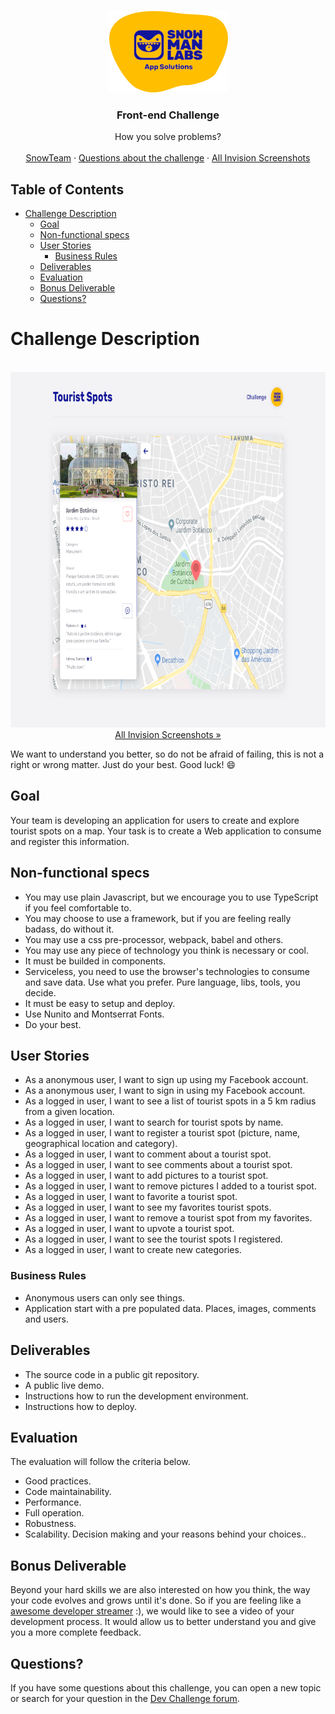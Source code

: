 <br />
<p align="center">
  <a href="https://github.com/snowmanlabs/frontend-challenge">
    <img src="assets/logo.png" alt="Logo" width="191" height="131">
  </a>

  <h3 align="center">Front-end Challenge</h3>

  <p align="center">
    How you solve problems?
    <br />
    <br />
    <a href="https://www.snowmanlabs.com.br/snow-team/">SnowTeam</a>
    ·
    <a href="https://groups.google.com/a/snowmanlabs.com/forum/#!forum/dev.challenge">Questions about the challenge</a>
    ·
    <a href="https://invis.io/HXUH9OCD476">All Invision Screenshots</a>
  </p>
</p>

## Table of Contents
- [Challenge Description](#challenge-description)
  - [Goal](#goal)
  - [Non-functional specs](#non-functional-specs)
  - [User Stories](#user-stories)
    - [Business Rules](#business-rules)
  - [Deliverables](#deliverables)
  - [Evaluation](#evaluation)
  - [Bonus Deliverable](#bonus-deliverable)
  - [Questions?](#questions)

# Challenge Description

<p align="center">
    <br/>
    <a href="https://github.com/snowmanlabs/frontend-challenge"><img src="assets/screenshot.png" alt="Logo" width="800" height="569"/></a>
    <br/>
    <a href="https://github.com/snowmanlabs/frontend-challenge">
        All Invision Screenshots »
    </a>
    <br/>
</p>

We want to understand you better, so do not be afraid of failing, this is not a right or wrong matter. Just do your best. Good luck! :smile:


## Goal

Your team is developing an application for users to create and explore tourist spots on a map. Your task is to create a Web application to consume and register this information.


## Non-functional specs

* You may use plain Javascript, but we encourage you to use TypeScript if you feel comfortable to.
* You may choose to use a framework, but if you are feeling really badass, do without it.
* You may use a css pre-processor, webpack, babel and others.
* You may use any piece of technology you think is necessary or cool.
* It must be builded in components.
* Serviceless, you need to use the browser's technologies to consume and save data. Use what you prefer. Pure language, libs, tools, you decide.
* It must be easy to setup and deploy.
* Use Nunito and Montserrat Fonts.
* Do your best.


## User Stories

* As a anonymous user, I want to sign up using my Facebook account.
* As a anonymous user, I want to sign in using my Facebook account.
* As a logged in user, I want to see a list of tourist spots in a 5 km radius from a given location.
* As a logged in user, I want to search for tourist spots by name.
* As a logged in user, I want to register a tourist spot (picture, name, geographical location and category).
* As a logged in user, I want to comment about a tourist spot.
* As a logged in user, I want to see comments about a tourist spot.
* As a logged in user, I want to add pictures to a tourist spot.
* As a logged in user, I want to remove pictures I added to a tourist spot.
* As a logged in user, I want to favorite a tourist spot.
* As a logged in user, I want to see my favorites tourist spots.
* As a logged in user, I want to remove a tourist spot from my favorites.
* As a logged in user, I want to upvote a tourist spot.
* As a logged in user, I want to see the tourist spots I registered.
* As a logged in user, I want to create new categories.


### Business Rules

* Anonymous users can only see things.
* Application start with a pre populated data. Places, images, comments and users.



## Deliverables

* The source code in a public git repository.
* A public live demo.
* Instructions how to run the development environment.
* Instructions how to deploy.


## Evaluation

The evaluation will follow the criteria below.

* Good practices.
* Code maintainability.
* Performance.
* Full operation.
* Robustness.
* Scalability.
Decision making and your reasons behind your choices..

## Bonus Deliverable

Beyond your hard skills we are also interested on how you think, the way your code evolves and grows until it's done. So if you are feeling like a [awesome developer streamer](https://github.com/bnb/awesome-developer-streams) :), we would like to see a video of your development process. It would allow us to better understand you and give you a more complete feedback.

## Questions?

If you have some questions about this challenge, you can open a new topic or search for your question in the [Dev Challenge forum](https://groups.google.com/a/snowmanlabs.com/forum/#!forum/dev.challenge).
